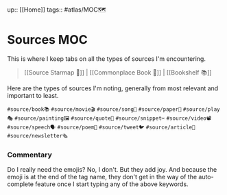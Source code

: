 up:: [[Home]]
tags:: #atlas/MOC🗺 

# Sources MOC
This is where I keep tabs on all the types of sources I'm encountering.

> [[Source Starmap 🔭]] | [[Commonplace Book 📖]] | [[Bookshelf 📚]]

Here are the types of sources I'm noting, generally from most relevant and important to least.

`#source/book📚`
`#source/movie🎬`
`#source/song🎵`
`#source/paper📑`
`#source/play🎭`
`#source/painting🖼` 
`#source/quote💬`
`#source/snippet✂️`
`#source/video📽` 
`#source/speech🗣` 
`#source/poem🔖` 
`#source/tweet🐦`
`#source/article📄`
`#source/newsletter🗞`

### Commentary
Do I really need the emojis? No, I don't. But they add joy. And because the emoji is at the end of the tag name, they don't get in the way of the auto-complete feature once I start typing any of the above keywords. 